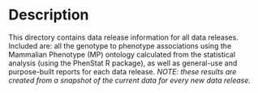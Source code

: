 # Description
This directory contains data release information for
all data releases. Included are: all the genotype to
phenotype associations using the Mammalian Phenotype
(MP) ontology calculated from the statistical analysis
(using the PhenStat R package), as well as general-use
and purpose-built reports for each data release.
 _NOTE:
these results are created from a snapshot of the current
data for every new data release._
